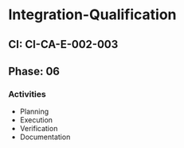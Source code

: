 # Integration-Qualification

## CI: CI-CA-E-002-003
## Phase: 06

### Activities
- Planning
- Execution
- Verification
- Documentation
